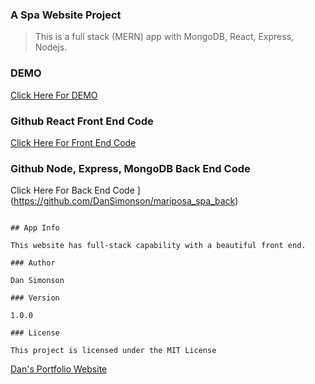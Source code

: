 ### A Spa Website Project

> This is a full stack (MERN) app with MongoDB, React, Express, Nodejs.

### DEMO

[Click Here For DEMO ](https://spamariposa.herokuapp.com/)

### Github React Front End Code

[Click Here For Front End Code ](https://github.com/DanSimonson/mariposa_spa_front)

### Github Node, Express, MongoDB Back End Code

Click Here For Back End Code ](https://github.com/DanSimonson/mariposa_spa_back)

```

## App Info

This website has full-stack capability with a beautiful front end.

### Author

Dan Simonson

### Version

1.0.0

### License

This project is licensed under the MIT License

```

[Dan's Portfolio Website](https://mariposaweb.net)
